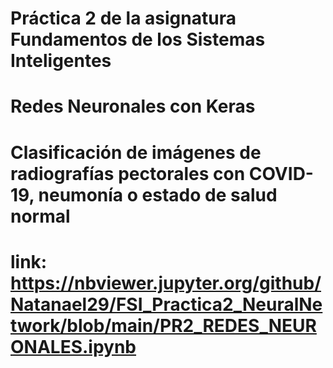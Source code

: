 # Práctica 2 de la asignatura Fundamentos de los Sistemas Inteligentes
# Redes Neuronales con Keras
# Clasificación de imágenes de radiografías pectorales con COVID-19, neumonía o estado de salud normal
# link: https://nbviewer.jupyter.org/github/Natanael29/FSI_Practica2_NeuralNetwork/blob/main/PR2_REDES_NEURONALES.ipynb
